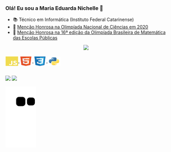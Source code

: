 ### Olá! Eu sou a Maria Eduarda Nichelle 👋

- 📚 Técnico em Informática (Instituto Federal Catarinense) 
- 🧪 <a href="https://certificados.onciencias.org/client/search/onc?st=1&q=QWQUQOY7"> Menção Honrosa na Olimpíada Nacional de Ciências em 2020 </a>
- 🧮 <a href="https://noticias.araquari.ifc.edu.br/alunos-do-ifc-araquari-conquistam-medalha-de-prata-e-mencoes-honrosas-na-16a-edicao-da-obmep/
"> Menção Honrosa na 16ª edição da Olimpíada Brasileira de Matemática das Escolas Públicas</a>
<div align="center">
  <a href="https://github.com/mariaeduardanichelle">
  <img height="180em" src="https://github-readme-stats.vercel.app/api
username=mariaeduardanichelle&show_icons=true&theme=tokyonight&include_all_commits=true&count_private=true"/>
 <!-- <img height="180em" src="https://github-readme-stats.vercel.app/api/top-langs/?username=mariaeduardanichelle&layout=compact&langs_count=7&theme=tokyonight"/> !-->
</div>
<div style="display: inline_block"><br>
  <img align="center" alt="Maria-Js" height="30" width="40" src="https://raw.githubusercontent.com/devicons/devicon/master/icons/javascript/javascript-plain.svg">
  <img align="center" alt="Maria-HTML" height="30" width="40" src="https://raw.githubusercontent.com/devicons/devicon/master/icons/html5/html5-original.svg">
  <img align="center" alt="Maria-CSS" height="30" width="40" src="https://raw.githubusercontent.com/devicons/devicon/master/icons/css3/css3-original.svg">
  <img align="center" alt="Maria-Python" height="30" width="40" src="https://raw.githubusercontent.com/devicons/devicon/master/icons/python/python-original.svg">
</div> 
  
  ##
 
<div> 
  <a href="https://instagram.com/maria.nichelle" target="_blank"><img src="https://img.shields.io/badge/-Instagram-%23E4405F?style=for-the-badge&logo=instagram&logoColor=white" target="_blank"></a>
  <a href = "mailto:madunichelle@gmail.com"><img src="https://img.shields.io/badge/-Gmail-%23333?style=for-the-badge&logo=gmail&logoColor=white" target="_blank"></a>
<!--  <a href="https://www.linkedin.com/in/" target="_blank"><img src="https://img.shields.io/badge/-LinkedIn-%230077B5?style=for-the-badge&logo=linkedin&logoColor=white" target="_blank"></a> !-->
 
![Snake animation](https://github.com/mariaeduardanichelle/mariaeduardanichelle/blob/output/github-contribution-grid-snake.svg)
 
</div>
